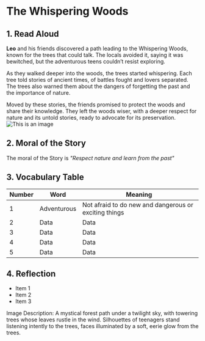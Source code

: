 # The Whispering Woods
## 1. Read Aloud
**Leo** and his friends discovered a path leading to the Whispering Woods, known for the trees that could talk. The locals avoided it, saying it was bewitched, but the adventurous teens couldn’t resist exploring.

As they walked deeper into the woods, the trees started whispering. Each tree told stories of ancient times, of battles fought and lovers separated. The trees also warned them about the dangers of forgetting the past and the importance of nature.

Moved by these stories, the friends promised to protect the woods and share their knowledge. They left the woods wiser, with a deeper respect for nature and its untold stories, ready to advocate for its preservation.
![This is an image](https://github.com/user-attachments/assets/43e6c1dd-6643-4e53-ad1a-063edf97fb8d)

## 2. Moral of the Story
The moral of the Story is *"Respect nature and learn from the past"*

## 3. Vocabulary Table
| Number | Word | Meaning |
|----------|----------|----------|
| 1    | Adventurous     | Not afraid to do new and dangerous or exciting things     |
| 2   | Data     | Data     |
| 3   | Data     | Data     |
| 4   | Data     | Data     |
| 5   | Data     | Data     |

## 4. Reflection
- Item 1
- Item 2
- Item 3

Image Description: A mystical forest path under a twilight sky, with towering trees whose leaves rustle in the wind. Silhouettes of teenagers stand listening intently to the trees, faces illuminated by a soft, eerie glow from the trees.
